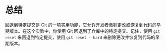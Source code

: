 # 总结

回退到特定提交是 Git 的一项实用功能，它允许开发者撤销更改或恢复到代码的早期版本。在这个实验中，你使用 Git 回退到了仓库中的特定提交。记住，使用 `git reset` 来回退到特定提交，使用 `git reset --hard` 来删除更改并恢复到代码的早期版本。
